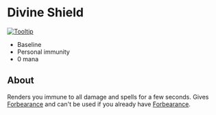 # Divine Shield

[![Tooltip](https://user-images.githubusercontent.com/4565223/39912333-b11dd776-54fe-11e8-8366-d583b9568c77.png)](https://beta.wowdb.com/spells/642-divine-shield)

- Baseline
- Personal immunity
- 0 mana

## About

Renders you immune to all damage and spells for a few seconds. Gives [Forbearance](https://www.wowhead.com/spell=25771) and can't be used if you already have [Forbearance](https://www.wowhead.com/spell=25771).
